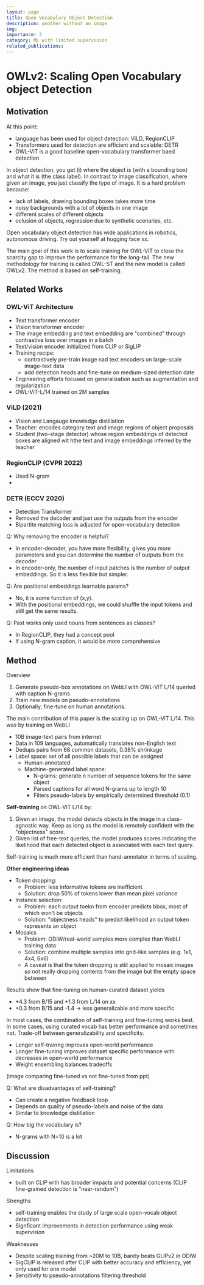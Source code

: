 ```yaml
---
layout: page
title: Open Vocabulary Object Detection
description: another without an image
img:
importance: 3
category: ML with limited supervision
related_publications: 
---
```



# OWLv2: Scaling Open Vocabulary object Detection

## Motivation

At this point:
* language has been used for object detection: ViLD, RegionCLIP
* Transformers used for detection are efficient and scalable: DETR
* OWL-ViT is a good baseline open-vocabulary transformer baed detection

In object detection, you get (i) where the object is (with a bounding box) and what it is (the class label). In contrast to image classification, where given an image, you just classify the type of image. It is a hard problem because:
* lack of labels, drawing bounding boxes takes more time
* noisy backgrounds with a lot of objects in one image
* different scales of different objects
* oclusion of objects, regression due to synthetic scenaries, etc.  

Open vocabulary object detection has wide applications in robotics, autonomous driving. Try out yourself at hugging face xx. 

The main goal of this work is to scale training for OWL-ViT to close the scarcity gap to improve the performance for the long-tail. The new methodology for training is called OWL-ST and the new model is called OWLv2. The method is based on self-training. 


## Related Works

### OWL-ViT Architecture
* Text transformer encoder 
* Vision transformer encoder
* The image embedding and text embedding are "combined" through contrastive loss over images in a batch
* Text/vision encoder initialized from CLIP or SigLIP
* Training recipe:
    * contrastively pre-train image nad text encoders on large-scale image-text data
    * add detection heads and fine-tune on medium-sized detection date
* Engineering efforts focused on generalization such as augmentation and regularization
* OWL-ViT-L/14 trained on 2M samples 

### ViLD (2021)
* Vision and Langauge knowledge distillation
* Teacher: encodes category text and image regions of object proposals
* Student (two-stage detector) whose region embeddings of detected boxes are aligned wit hthe text and image embeddings inferred by the teacher

### RegionCLIP (CVPR 2022)
* Used N-gram
* 

### DETR (ECCV 2020)
* Detection Transformer
* Removed the decoder and just use the outputs from the encoder
* Bipartite matching loss is adjusted for open-vocabulary detection

Q: Why removing the encoder is helpful?
* In encoder-decoder, you have more flexibility, gives you more parameters and you can determine the number of outputs from the decoder
* In encoder-only, the number of input patches is the number of output embeddings. So it is less flexible but simpler.

Q: Are positional embeddings learnable params?
* No, it is some function of (x,y).
* With the positional embeddings, we could shuffle the input tokens and still get the same results.

Q: Past works only used nouns from sentences as classes?
* In RegionCLIP, they had a concept pool
* If using N-gram caption, it would be more comprehensive


## Method

Overview
1. Generate pseudo-box annotations on WebLI with OWL-ViT L/14 queried with caption N-grams
2. Train new models on pseudo-annotations
3. Optionally, fine-tune on human annotations.

The main contribution of this paper is the scaling up on OWL-ViT L/14. This was by training on WebLI
* 10B image-text pairs from internet 
* Data in 109 languages, automatically translates non-English text
* Dedups pairs from 68 common datasets, 0.38% shrinkage
* Label space: set of all possible labels that can be assigned 
    * Human-annotated
    * Machine-generated label space:
        * N-grams: generate n number of sequence tokens for the same object
        * Parsed captions for all word N-grams up to length 10
        * Filters pseudo-labels by empirically determined threshold (0.1)

**Self-training** on OWL-ViT L/14 by:
1. Given an image, the model detects objects in the image in a class-agnostic way. Keep as long as the model is remotely confident with the "objectness" score.
2. Given list of free-text queries, the model produces scores indicating the likelihood that each detected object is associated with each text query.

Self-training is much more efficient than hand-annotator in terms of scaling.



**Other engineering ideas**
* Token dropping: 
    * Problem: less informative tokens are inefficient
    * Solution: drop 50% of tokens lower than mean pixel variance
* Instance selection:
    * Problem: each output toekn from encoder predicts bbox, most of which won't be objects
    * Solution: "objectness heads" to predict likelihood an output token represents an object
* Mosaics
    * Problem: ODiW/real-world samples more complex than WebLI training data
    * Solution: combine multiple samples into grid-like samples (e.g. 1x1, 4x4, 6x6)
    * A caveat is that the token dropping is still applied to mosaic images so not really dropping contents from the image but the empty space between

Results show that fine-tuning on human-curated dataset yields
* +4.3 from B/15 and +1.3 from L/14 on xx
* +0.3 from B/15 and -1.4 -> less generalizable and more specific

In most cases, the combination of self-training and fine-tuning works best. In some cases, using curated vocab has better performance and sometimes not. Trade-off between generalizability and specificity. 
* Longer self-trainng improves open-world performance
* Longer fine-tuning improves dataset specific performance with decreases in open-world performance
* Weight ensembling balances tradeoffs 

(image comparing fine-tuned vs not fine-tuned from ppt)


Q: What are disadvantages of self-training?
* Can create a negative feedback loop
* Depends on quality of pseudo-labels and noise of the data
* Similar to knowledge distillation

Q: How big the vocabulary is?
* N-grams with N=10 is a lot


## Discussion

Limitations
* built on CLIP with has broader impacts and potential concerns (CLIP fine-grained detection is "near-random")

Strengths
* self-training enables the study of large scale open-vocab object detection
* Signficant improvements in detection performance using weak supervision

Weaknesses
* Despite scaling training from ~20M to 10B, barely beats GLIPv2 in ODiW
* SigCLIP is released after CLIP with better accuracy and efficiency, yet only used for one model
* Sensitivity to pseudo-annotations filtering threshold 

 






